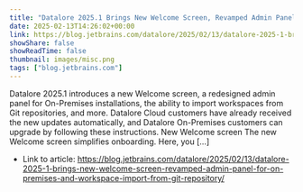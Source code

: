 ```yaml
---
title: "Datalore 2025.1 Brings New Welcome Screen, Revamped Admin Panel for On-Premises, and Workspace Import From Git Repository"
date: 2025-02-13T14:26:02+00:00
link: https://blog.jetbrains.com/datalore/2025/02/13/datalore-2025-1-brings-new-welcome-screen-revamped-admin-panel-for-on-premises-and-workspace-import-from-git-repository/
showShare: false
showReadTime: false
thumbnail: images/misc.png
tags: ["blog.jetbrains.com"]
---
```

Datalore 2025.1 introduces a new Welcome screen, a redesigned admin panel for On-Premises installations, the ability to import workspaces from Git repositories, and more. Datalore Cloud customers have already received the new updates automatically, and Datalore On-Premises customers can upgrade by following these instructions. New Welcome screen The new Welcome screen simplifies onboarding. Here, you […]

- Link to article: https://blog.jetbrains.com/datalore/2025/02/13/datalore-2025-1-brings-new-welcome-screen-revamped-admin-panel-for-on-premises-and-workspace-import-from-git-repository/